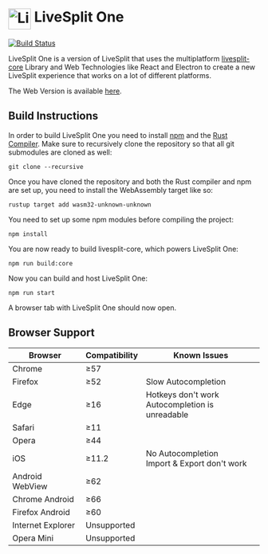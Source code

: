 <h1> <img src="https://raw.githubusercontent.com/LiveSplit/LiveSplit/master/LiveSplit/Resources/Icon.png" alt="LiveSplit" height="42" width="45" align="top"/> LiveSplit One</h1>

[![Build Status](https://travis-ci.org/LiveSplit/LiveSplitOne.svg?branch=master)](https://travis-ci.org/LiveSplit/LiveSplitOne)

LiveSplit One is a version of LiveSplit that uses the multiplatform
[livesplit-core](https://github.com/LiveSplit/livesplit-core) Library and Web
Technologies like React and Electron to create a new LiveSplit experience that
works on a lot of different platforms.

The Web Version is available [here](https://one.livesplit.org/).

## Build Instructions

In order to build LiveSplit One you need to install
[npm](https://www.npmjs.com/get-npm) and the [Rust
Compiler](https://www.rust-lang.org/). Make sure to recursively clone the
repository so that all git submodules are cloned as well:
```
git clone --recursive
```
Once you have cloned the repository and both the Rust compiler and npm are set
up, you need to install the WebAssembly target like so:
```
rustup target add wasm32-unknown-unknown
```
You need to set up some npm modules before compiling the project:
```
npm install
```
You are now ready to build livesplit-core, which powers LiveSplit One:
```
npm run build:core
```
Now you can build and host LiveSplit One:
```
npm run start
```
A browser tab with LiveSplit One should now open.

## Browser Support

| Browser | Compatibility | Known Issues |
|---------|---------------|--------------|
| Chrome  | ≥57          | |
| Firefox | ≥52          | Slow Autocompletion |
| Edge    | ≥16          | Hotkeys don't work<br>Autocompletion is unreadable |
| Safari  | ≥11          | |
| Opera   | ≥44          | |
| iOS     | ≥11.2        | No Autocompletion<br>Import & Export don't work |
| Android WebView | ≥62 | |
| Chrome Android | ≥66 | |
| Firefox Android | ≥60 | |
| Internet Explorer | Unsupported | |
| Opera Mini | Unsupported | |
